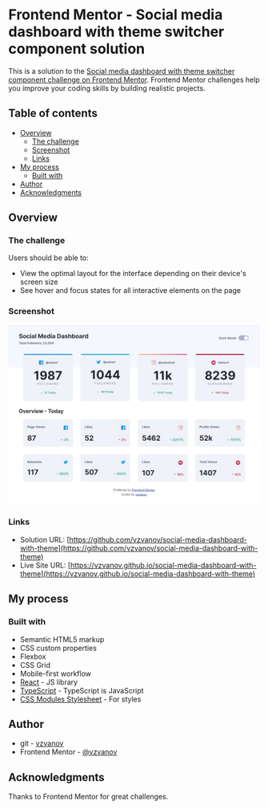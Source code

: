 # Frontend Mentor - Social media dashboard with theme switcher component solution

This is a solution to the [Social media dashboard with theme switcher component challenge on Frontend Mentor](https://www.frontendmentor.io/challenges/social-media-dashboard-with-theme-switcher-6oY8ozp_H). Frontend Mentor challenges help you improve your coding skills by building realistic projects. 

## Table of contents

- [Overview](#overview)
  - [The challenge](#the-challenge)
  - [Screenshot](#screenshot)
  - [Links](#links)
- [My process](#my-process)
  - [Built with](#built-with)
- [Author](#author)
- [Acknowledgments](#acknowledgments)

## Overview

### The challenge

Users should be able to:

- View the optimal layout for the interface depending on their device's screen size
- See hover and focus states for all interactive elements on the page

### Screenshot

![solution](/src/assets/images/screenshot.jpg "solution")

### Links

- Solution URL: [https://github.com/vzvanov/social-media-dashboard-with-theme](https://github.com/vzvanov/social-media-dashboard-with-theme)
- Live Site URL: [https://vzvanov.github.io/social-media-dashboard-with-theme](https://vzvanov.github.io/social-media-dashboard-with-theme)

## My process

### Built with

- Semantic HTML5 markup
- CSS custom properties
- Flexbox
- CSS Grid
- Mobile-first workflow
- [React](https://reactjs.org/) - JS library
- [TypeScript](https://www.typescriptlang.org/) - TypeScript is JavaScript
- [CSS Modules Stylesheet](https://create-react-app.dev/docs/adding-a-css-modules-stylesheet//) - For styles

## Author

- git - [vzvanov](https://github.com/vzvanov)
- Frontend Mentor - [@vzvanov](https://www.frontendmentor.io/profile/vzvanov)

## Acknowledgments

Thanks to Frontend Mentor for great challenges.
